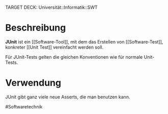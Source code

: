 TARGET DECK: Universität::Informatik::SWT


# Beschreibung
**JUnit** ist ein [[Software-Tool]], mit dem das Erstellen von [[Software-Test]], konkreter [[Unit Test]] vereinfacht werden soll.

Für JUnit-Tests gelten die gleichen Konventionen wie für normale Unit-Tests.

# Verwendung
JUnit gibt ganz viele neue Asserts, die man benutzen kann.

#Softwaretechnik 
